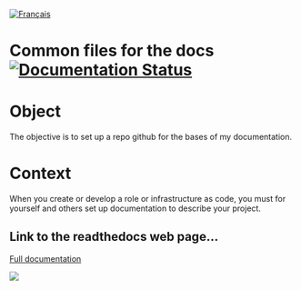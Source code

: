 [![Français](http://upload.wikimedia.org/wikipedia/commons/1/14/Flag_of_france.png "Française")](README-FR.md)

<h1>
  <span>Common files for the docs</span>
  <a href='http://docs-commons.rtfd.io/en/latest/?badge=latest'>
    <img src='https://readthedocs.org/projects/docs_commons/badge/?version=latest' alt='Documentation Status' />
  </a>
</h1>

Object
======
The objective is to set up a repo github for the bases of my documentation.

Context
=======
When you create or develop a role or infrastructure as code, you must for yourself and others set up documentation to describe your project. 


## Link to the readthedocs web page...
[Full documentation](http://MODIFY_IT.readthedocs.io/en/latest/)

[![](https://www.gnu.org/graphics/gplv3-88x31.png "")](LICENSE)